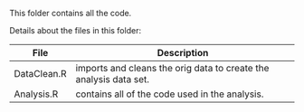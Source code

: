 This folder contains all the code.  

Details about the files in this folder:

File | Description
---|---------------------------------------------------------------------
DataClean.R | imports and cleans the orig data to create the analysis data set.  
Analysis.R | contains all of the code used in the analysis.

